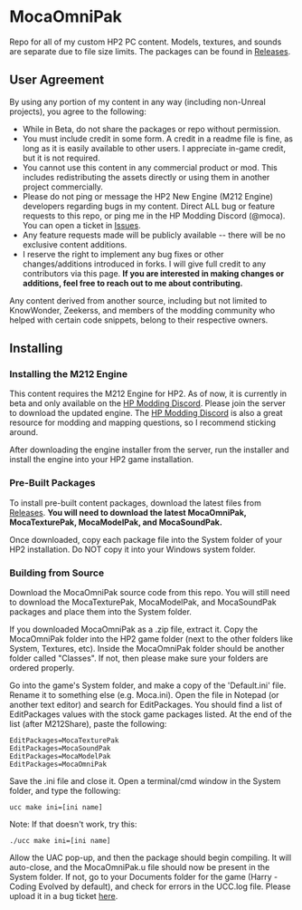 # MocaOmniPak
Repo for all of my custom HP2 PC content.
Models, textures, and sounds are separate due to file size limits. The packages can be found in [Releases](https://github.com/mocacola02/MocaOmniPak/releases).

## User Agreement
By using any portion of my content in any way (including non-Unreal projects), you agree to the following:

 - While in Beta, do not share the packages or repo without permission.
 - You must include credit in some form. A credit in a readme file is fine, as long as it is easily available to other users. I appreciate in-game credit, but it is not required.
 - You cannot use this content in any commercial product or mod. This includes redistributing the assets directly or using them in another project commercially.
 - Please do not ping or message the HP2 New Engine (M212 Engine) developers regarding bugs in my content. Direct ALL bug or feature requests to this repo, or ping me in the HP Modding Discord (@moca). You can open a ticket in [Issues](https://github.com/mocacola02/MocaOmniPak/issues).
 - Any feature requests made will be publicly available -- there will be no exclusive content additions.
 - I reserve the right to implement any bug fixes or other changes/additions introduced in forks. I will give full credit to any contributors via this page. **If you are interested in making changes or additions, feel free to reach out to me about contributing.**

Any content derived from another source, including but not limited to KnowWonder, Zeekerss, and members of the modding community who helped with certain code snippets, belong to their respective owners.

## Installing
### Installing the M212 Engine
This content requires the M212 Engine for HP2. As of now, it is currently in beta and only available on the [HP Modding Discord](https://discord.gg/tpN4grB). Please join the server to download the updated engine. The [HP Modding Discord](https://discord.gg/tpN4grB) is also a great resource for modding and mapping questions, so I recommend sticking around.

After downloading the engine installer from the server, run the installer and install the engine into your HP2 game installation.


### Pre-Built Packages
To install pre-built content packages, download the latest files from [Releases](https://github.com/mocacola02/MocaOmniPak/releases). **You will need to download the latest MocaOmniPak, MocaTexturePak, MocaModelPak, and MocaSoundPak.**

Once downloaded, copy each package file into the System folder of your HP2 installation. Do NOT copy it into your Windows system folder.

### Building from Source
Download the MocaOmniPak source code from this repo. You will still need to download the MocaTexturePak, MocaModelPak, and MocaSoundPak packages and place them into the System folder.

If you downloaded MocaOmniPak as a .zip file, extract it. Copy the MocaOmniPak folder into the HP2 game folder (next to the other folders like System, Textures, etc). Inside the MocaOmniPak folder should be another folder called "Classes". If not, then please make sure your folders are ordered properly.

Go into the game's System folder, and make a copy of the 'Default.ini' file. Rename it to something else (e.g. Moca.ini). Open the file in Notepad (or another text editor) and search for EditPackages. You should find a list of EditPackages values with the stock game packages listed. At the end of the list (after M212Share), paste the following:

    EditPackages=MocaTexturePak
    EditPackages=MocaSoundPak
    EditPackages=MocaModelPak
    EditPackages=MocaOmniPak
    
Save the .ini file and close it. Open a terminal/cmd window in the System folder, and type the following:

    ucc make ini=[ini name]
   
   Note: If that doesn't work, try this:
   

    ./ucc make ini=[ini name]

Allow the UAC pop-up, and then the package should begin compiling. It will auto-close, and the MocaOmniPak.u file should now be present in the System folder. If not, go to your Documents folder for the game (Harry - Coding Evolved by default), and check for errors in the UCC.log file. Please upload it in a bug ticket [here](https://github.com/mocacola02/MocaOmniPak/issues).
